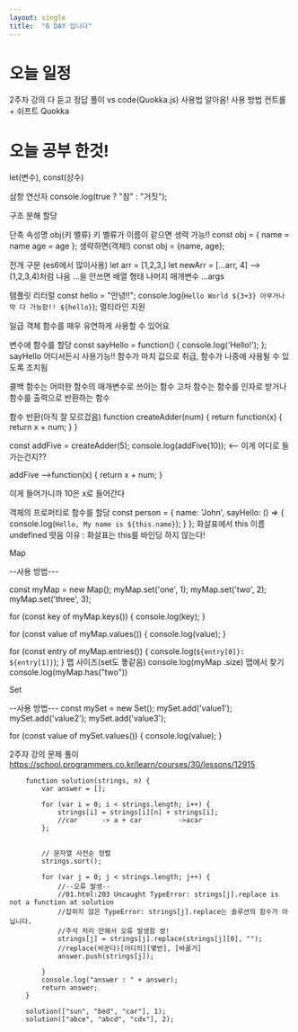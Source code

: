 ```yaml
---
layout: single
title:  "6 DAY 입니다"
---
```


# 오늘 일정
2주차 강의 다 듣고 정답 풀이
vs code(Quokka.js) 사용법 알아옴!
사용 방법
컨트롤 + 쉬프트 Quokka

# 오늘 공부 한것!
let(변수), const(상수)

삼항 연산자
console.log(true ? "참" : "거짓");

구조 분해 할당

단축 속성명
obj(키 밸류) 키 벨류가 이름이 같으면 생력 가능!!
const obj = {
     name = name
     age = age
};
생략하면(객체!)
const obj = {name, age};

전개 구문 (es6에서 많이사용)
let arr = [1,2,3,]
let newArr = [...arr, 4]    -->    (1,2,3,4)처럼 나옴
...을 안쓰면 배열 형태
나머지 매개변수
...args


탬플릿 리터럴
const hello = "안녕!!";
console.log(`Hello World ${3+3} 아무거나 막 다 가능함!! ${hello}`);
멀티라인 지원 


일급 객체 
함수를 매우 유연하게 사용할 수 있어요


변수에 함수를 할당
const sayHello = function() {
  console.log('Hello!');
};
sayHello 어디서든시 사용가능!! 
함수가 마치 값으로 취급, 함수가 나중에 사용될  수 있도록 조치됨

콜백 함수는 어떠한 함수의 매개변수로 쓰이는 함수
고차 함수는 함수를 인자로 받거나 함수를 출력으로 반환하는 함수


함수 반환(아직 잘 모르겄음)
function createAdder(num) {
  return function(x) {
    return x + num;
  }
}

const addFive = createAdder(5);
console.log(addFive(10)); <-- 이게 어디로 들가는건지??


addFive -->function(x) {
    return x + num;
  } 
  
  이게 들어가니까 10은 x로 들어간다


객체의 프로퍼티로 함수를 할당
        const person = {
            name: 'John',
            sayHello: () => {
                console.log(`Hello, My name is ${this.name}`);
            }
        };
화살표에서 this 이름 undefined 떳음
이유 : 화살표는 this를 바인딩 하지 않는다!


Map


--사용 방법---

const myMap = new Map();
myMap.set('one', 1);
myMap.set('two', 2);
myMap.set('three', 3);


for (const key of myMap.keys()) {
  console.log(key);
}

for (const value of myMap.values()) {
  console.log(value);
}

for (const entry of myMap.entries()) {
  console.log(`${entry[0]}: ${entry[1]}`);
}
맵 사이즈(set도 똫같음)
console.log(myMap .size)
맵에서 찾기
console.log(myMap.has("two"))


Set


--사용 방법---
const mySet = new Set();
mySet.add('value1');
mySet.add('value2');
mySet.add('value3');

for (const value of mySet.values()) {
  console.log(value);
}



2주자 강의 문제 풀이
https://school.programmers.co.kr/learn/courses/30/lessons/12915

        function solution(strings, n) {
            var answer = [];

            for (var i = 0; i < strings.length; i++) {
                strings[i] = strings[i][n] + strings[i];
                //car      -> a + car         ->acar 
            };


            // 문자열 사전순 정렬
            strings.sort();

            for (var j = 0; j < strings.length; j++) {
                //--오류 발생--
                //01.html:203 Uncaught TypeError: strings[j].replace is not a function at solution 
                //잡히지 않은 TypeError: strings[j].replace는 솔루션의 함수가 아닙니다.
                //주석 처리 안해서 오류 발생함 썅!
                strings[j] = strings[j].replace(strings[j][0], "");
                //replace(바꾼다)[어디의][몇번], [바꿀거]
                answer.push(strings[j]);

            }
            console.log("answer : " + answer);
            return answer;
        }

        solution(["sun", "bed", "car"], 1);
        solution(["abce", "abcd", "cdx"], 2);


        
